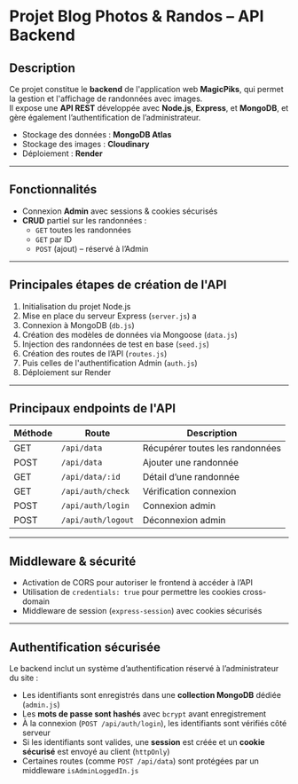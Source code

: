 # Projet Blog Photos & Randos – API Backend

## Description

Ce projet constitue le **backend** de l'application web **MagicPiks**, qui permet la gestion et l'affichage de randonnées avec images.  
Il expose une **API REST** développée avec **Node.js**, **Express**, et **MongoDB**, et gère également l’authentification de l’administrateur.

- Stockage des données : **MongoDB Atlas**
- Stockage des images : **Cloudinary**
- Déploiement : **Render**

---

## Fonctionnalités

- Connexion **Admin** avec sessions & cookies sécurisés
- **CRUD** partiel sur les randonnées :
  - `GET` toutes les randonnées
  - `GET` par ID
  - `POST` (ajout) – réservé à l’Admin


---

## Principales étapes de création de l'API

 1. Initialisation du projet Node.js
 2. Mise en place du serveur Express (`server.js`) a
 3. Connexion à MongoDB (`db.js`)
 4. Création des modèles de données via Mongoose (`data.js`)
 5. Injection des randonnées de test en base (`seed.js`)
 6. Création des routes de l’API (`routes.js`)
 7. Puis celles de l'authentification Admin (`auth.js`)
 8. Déploiement sur Render 


---

## Principaux endpoints de l'API

| Méthode | Route                | Description                              | 
|---------|----------------------|------------------------------------------|
| GET     | `/api/data`          | Récupérer toutes les randonnées          | 
| POST    | `/api/data`          | Ajouter une randonnée                    |
| GET     | `/api/data/:id`      | Détail d’une randonnée                   |
| GET     | `/api/auth/check`    | Vérification connexion                   |
| POST    | `/api/auth/login`    | Connexion admin                          | 
| POST    | `/api/auth/logout`   | Déconnexion admin                        | 


---

## Middleware & sécurité

- Activation de CORS pour autoriser le frontend à accéder à l’API
- Utilisation de `credentials: true` pour permettre les cookies cross-domain
- Middleware de session (`express-session`) avec cookies sécurisés


---

## Authentification sécurisée

Le backend inclut un système d’authentification réservé à l’administrateur du site :

- Les identifiants sont enregistrés dans une **collection MongoDB** dédiée (`admin.js`)
- Les **mots de passe sont hashés** avec `bcrypt` avant enregistrement
- À la connexion (`POST /api/auth/login`), les identifiants sont vérifiés côté serveur
- Si les identifiants sont valides, une **session** est créée et un **cookie sécurisé** est envoyé au client (`httpOnly`)
- Certaines routes (comme `POST /api/data`) sont protégées par un middleware `isAdminLoggedIn.js`
